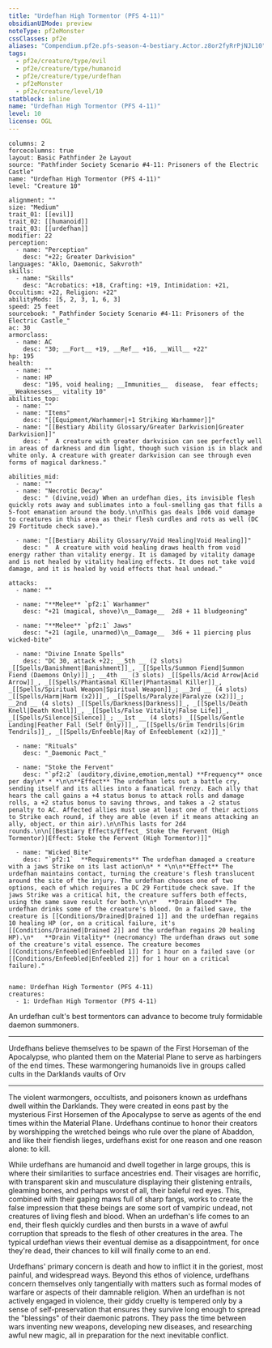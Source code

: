 ```yaml
---
title: "Urdefhan High Tormentor (PFS 4-11)"
obsidianUIMode: preview
noteType: pf2eMonster
cssClasses: pf2e
aliases: "Compendium.pf2e.pfs-season-4-bestiary.Actor.z8or2fyRrPjNJL10" 
tags:
  - pf2e/creature/type/evil
  - pf2e/creature/type/humanoid
  - pf2e/creature/type/urdefhan
  - pf2eMonster
  - pf2e/creature/level/10
statblock: inline
name: "Urdefhan High Tormentor (PFS 4-11)"
level: 10
license: OGL
---
```


```statblock
columns: 2
forcecolumns: true
layout: Basic Pathfinder 2e Layout
source: "Pathfinder Society Scenario #4-11: Prisoners of the Electric Castle"
name: "Urdefhan High Tormentor (PFS 4-11)"
level: "Creature 10"

alignment: ""
size: "Medium"
trait_01: [[evil]]
trait_02: [[humanoid]]
trait_03: [[urdefhan]]
modifier: 22
perception:
  - name: "Perception"
    desc: "+22; Greater Darkvision"
languages: "Aklo, Daemonic, Sakvroth"
skills:
  - name: "Skills"
    desc: "Acrobatics: +18, Crafting: +19, Intimidation: +21, Occultism: +22, Religion: +22"
abilityMods: [5, 2, 3, 1, 6, 3]
speed: 25 feet
sourcebook: "_Pathfinder Society Scenario #4-11: Prisoners of the Electric Castle_"
ac: 30
armorclass:
  - name: AC
    desc: "30; __Fort__ +19, __Ref__ +16, __Will__ +22"
hp: 195
health:
  - name: ""
  - name: HP
    desc: "195, void healing; __Immunities__  disease,  fear effects; __Weaknesses__ vitality 10"
abilities_top:
  - name: ""
  - name: "Items"
    desc: "[[Equipment/Warhammer|+1 Striking Warhammer]]"
  - name: "[[Bestiary Ability Glossary/Greater Darkvision|Greater Darkvision]]"
    desc: "  A creature with greater darkvision can see perfectly well in areas of darkness and dim light, though such vision is in black and white only. A creature with greater darkvision can see through even forms of magical darkness."

abilities_mid:
  - name: ""
  - name: "Necrotic Decay"
    desc: " (divine,void) When an urdefhan dies, its invisible flesh quickly rots away and sublimates into a foul-smelling gas that fills a 5-foot emanation around the body.\n\nThis gas deals 10d6 void damage to creatures in this area as their flesh curdles and rots as well (DC 29 Fortitude check save)."

  - name: "[[Bestiary Ability Glossary/Void Healing|Void Healing]]"
    desc: "  A creature with void healing draws health from void energy rather than vitality energy. It is damaged by vitality damage and is not healed by vitality healing effects. It does not take void damage, and it is healed by void effects that heal undead."

attacks:
  - name: ""

  - name: "**Melee** `pf2:1` Warhammer"
    desc: "+21 (magical, shove)\n__Damage__  2d8 + 11 bludgeoning"

  - name: "**Melee** `pf2:1` Jaws"
    desc: "+21 (agile, unarmed)\n__Damage__  3d6 + 11 piercing plus wicked-bite"

  - name: "Divine Innate Spells"
    desc: "DC 30, attack +22; __5th __ (2 slots) _[[Spells/Banishment|Banishment]]_, _[[Spells/Summon Fiend|Summon Fiend (Daemons Only)]]_; __4th __ (3 slots) _[[Spells/Acid Arrow|Acid Arrow]]_, _[[Spells/Phantasmal Killer|Phantasmal Killer]]_, _[[Spells/Spiritual Weapon|Spiritual Weapon]]_; __3rd __ (4 slots) _[[Spells/Harm|Harm (x2)]]_, _[[Spells/Paralyze|Paralyze (x2)]]_; __2nd __ (4 slots) _[[Spells/Darkness|Darkness]]_, _[[Spells/Death Knell|Death Knell]]_, _[[Spells/False Vitality|False Life]]_, _[[Spells/Silence|Silence]]_; __1st __ (4 slots) _[[Spells/Gentle Landing|Feather Fall (Self Only)]]_, _[[Spells/Grim Tendrils|Grim Tendrils]]_, _[[Spells/Enfeeble|Ray of Enfeeblement (x2)]]_"

  - name: "Rituals"
    desc: "_Daemonic Pact_"

  - name: "Stoke the Fervent"
    desc: "`pf2:2` (auditory,divine,emotion,mental) **Frequency** once per day\n* * *\n\n**Effect** The urdefhan lets out a battle cry, sending itself and its allies into a fanatical frenzy. Each ally that hears the call gains a +4 status bonus to attack rolls and damage rolls, a +2 status bonus to saving throws, and takes a -2 status penalty to AC. Affected allies must use at least one of their actions to Strike each round, if they are able (even if it means attacking an ally, object, or thin air).\n\nThis lasts for 2d4 rounds.\n\n[[Bestiary Effects/Effect_ Stoke the Fervent (High Tormentor)|Effect: Stoke the Fervent (High Tormentor)]]"

  - name: "Wicked Bite"
    desc: "`pf2:1`  **Requirements** The urdefhan damaged a creature with a jaws Strike on its last action\n* * *\n\n**Effect** The urdefhan maintains contact, turning the creature's flesh translucent around the site of the injury. The urdefhan chooses one of two options, each of which requires a DC 29 Fortitude check save. If the jaws Strike was a critical hit, the creature suffers both effects, using the same save result for both.\n\n*   **Drain Blood** The urdefhan drinks some of the creature's blood. On a failed save, the creature is [[Conditions/Drained|Drained 1]] and the urdefhan regains 10 healing HP (or, on a critical failure, it's [[Conditions/Drained|Drained 2]] and the urdefhan regains 20 healing HP).\n*   **Drain Vitality** (necromancy) The urdefhan draws out some of the creature's vital essence. The creature becomes [[Conditions/Enfeebled|Enfeebled 1]] for 1 hour on a failed save (or [[Conditions/Enfeebled|Enfeebled 2]] for 1 hour on a critical failure)."
 
```

```encounter-table
name: Urdefhan High Tormentor (PFS 4-11)
creatures:
  - 1: Urdefhan High Tormentor (PFS 4-11)
```



An urdefhan cult's best tormentors can advance to become truly formidable daemon summoners.

* * *

Urdefhans believe themselves to be spawn of the First Horseman of the Apocalypse, who planted them on the Material Plane to serve as harbingers of the end times. These warmongering humanoids live in groups called cults in the Darklands vaults of Orv

* * *

The violent warmongers, occultists, and poisoners known as urdefhans dwell within the Darklands. They were created in eons past by the mysterious First Horsemen of the Apocalypse to serve as agents of the end times within the Material Plane. Urdefhans continue to honor their creators by worshipping the wretched beings who rule over the plane of Abaddon, and like their fiendish lieges, urdefhans exist for one reason and one reason alone: to kill.

While urdefhans are humanoid and dwell together in large groups, this is where their similarities to surface ancestries end. Their visages are horrific, with transparent skin and musculature displaying their glistening entrails, gleaming bones, and perhaps worst of all, their baleful red eyes. This, combined with their gaping maws full of sharp fangs, works to create the false impression that these beings are some sort of vampiric undead, not creatures of living flesh and blood. When an urdefhan's life comes to an end, their flesh quickly curdles and then bursts in a wave of awful corruption that spreads to the flesh of other creatures in the area. The typical urdefhan views their eventual demise as a disappointment, for once they're dead, their chances to kill will finally come to an end.

Urdefhans' primary concern is death and how to inflict it in the goriest, most painful, and widespread ways. Beyond this ethos of violence, urdefhans concern themselves only tangentially with matters such as formal modes of warfare or aspects of their damnable religion. When an urdefhan is not actively engaged in violence, their giddy cruelty is tempered only by a sense of self-preservation that ensures they survive long enough to spread the "blessings" of their daemonic patrons. They pass the time between wars inventing new weapons, developing new diseases, and researching awful new magic, all in preparation for the next inevitable conflict.
